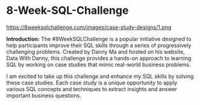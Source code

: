 # 8-Week-SQL-Challenge

https://8weeksqlchallenge.com/images/case-study-designs/1.png

**Introduction:**
The #8WeekSQLChallenge is a popular initiative designed to help participants improve their SQL skills through a series of progressively challenging problems. Created by Danny Ma and hosted on his website, Data With Danny, this challenge provides a hands-on approach to learning SQL by working on case studies that mimic real-world business problems.

I am excited to take up this challenge and enhance my SQL skills by solving these case studies. Each case study is a unique opportunity to apply various SQL concepts and techniques to extract insights and answer important business questions.
